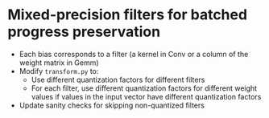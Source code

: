 # Mixed-precision filters for batched progress preservation

* Each bias corresponds to a filter (a kernel in Conv or a column of the weight matrix in Gemm)
* Modify `transform.py` to:
    * Use different quantization factors for different filters
    * For each filter, use different quantization factors for different weight values if
      values in the input vector have different quantization factors
* Update sanity checks for skipping non-quantized filters
